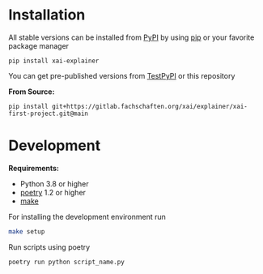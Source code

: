 <div align="center">
<!---
![PyPI - Version](https://img.shields.io/pypi/v/annotation-tool)
![PyPI - Downloads](https://img.shields.io/pypi/dm/annotation-tool)
![PyPI - License](https://img.shields.io/pypi/l/annotation-tool?color=brightgreen)
![PyPI - Wheel](https://img.shields.io/pypi/wheel/annotation-tool)
-->

</div>

# Installation

All stable versions can be installed from [PyPI] by using [pip] or your favorite package manager

    pip install xai-explainer

You can get pre-published versions from [TestPyPI] or this repository

**From Source:**

    pip install git+https://gitlab.fachschaften.org/xai/explainer/xai-first-project.git@main


# Development

**Requirements:**
- Python 3.8 or higher
- [poetry] 1.2 or higher
- [make]

For installing the development environment run

```bash
make setup
```

Run scripts using poetry

    poetry run python script_name.py

[make]: https://www.gnu.org/software/make/
[pip]: https://pypi.org/project/pip/
[poetry]: https://python-poetry.org/
[pypi]: https://pypi.org/
[testpypi]: https://test.pypi.org/project/annotation-tool/
